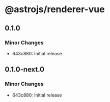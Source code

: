 # @astrojs/renderer-vue

## 0.1.0

### Minor Changes

- 643c880: Initial release

## 0.1.0-next.0

### Minor Changes

- 643c880: Initial release
